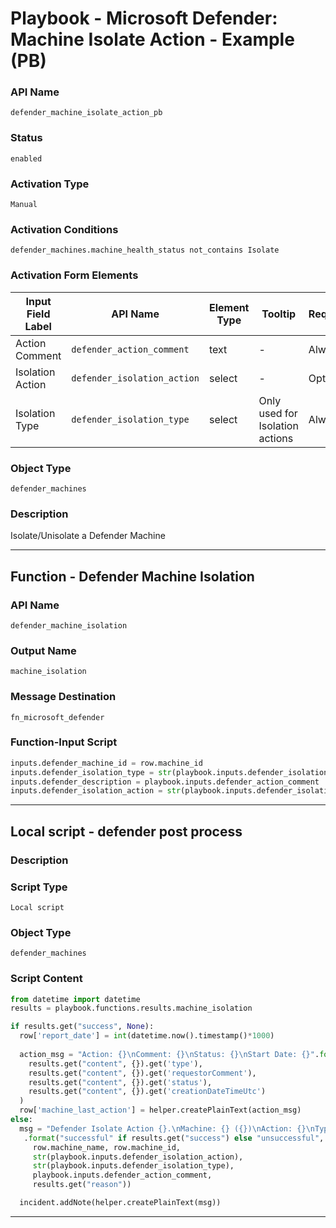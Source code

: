 <!--
    DO NOT MANUALLY EDIT THIS FILE
    THIS FILE IS AUTOMATICALLY GENERATED WITH resilient-sdk codegen
    Generated with resilient-sdk v51.0.6.0.1543
-->

# Playbook - Microsoft Defender: Machine Isolate Action - Example (PB)

### API Name
`defender_machine_isolate_action_pb`

### Status
`enabled`

### Activation Type
`Manual`

### Activation Conditions
`defender_machines.machine_health_status not_contains Isolate`

### Activation Form Elements
| Input Field Label | API Name | Element Type | Tooltip | Requirement |
| ----------------- | -------- | ------------ | ------- | ----------- |
| Action Comment | `defender_action_comment` | text | - | Always |
| Isolation Action | `defender_isolation_action` | select | - | Optional |
| Isolation Type | `defender_isolation_type` | select | Only used for Isolation actions | Always |

### Object Type
`defender_machines`

### Description
Isolate/Unisolate a Defender Machine


---
## Function - Defender Machine Isolation

### API Name
`defender_machine_isolation`

### Output Name
`machine_isolation`

### Message Destination
`fn_microsoft_defender`

### Function-Input Script
```python
inputs.defender_machine_id = row.machine_id
inputs.defender_isolation_type = str(playbook.inputs.defender_isolation_type)
inputs.defender_description = playbook.inputs.defender_action_comment
inputs.defender_isolation_action = str(playbook.inputs.defender_isolation_action)
```

---

## Local script - defender post process

### Description


### Script Type
`Local script`

### Object Type
`defender_machines`

### Script Content
```python
from datetime import datetime
results = playbook.functions.results.machine_isolation

if results.get("success", None):
  row['report_date'] = int(datetime.now().timestamp()*1000)
  
  action_msg = "Action: {}\nComment: {}\nStatus: {}\nStart Date: {}".format(
    results.get("content", {}).get('type'),
    results.get("content", {}).get('requestorComment'),
    results.get("content", {}).get('status'),
    results.get("content", {}).get('creationDateTimeUtc')
  )
  row['machine_last_action'] = helper.createPlainText(action_msg)
else:
  msg = "Defender Isolate Action {}.\nMachine: {} ({})\nAction: {}\nType: {}\nComment: {}\nReason: {}"\
   .format("successful" if results.get("success") else "unsuccessful",
     row.machine_name, row.machine_id,
     str(playbook.inputs.defender_isolation_action),
     str(playbook.inputs.defender_isolation_type),
     playbook.inputs.defender_action_comment,
     results.get("reason"))

  incident.addNote(helper.createPlainText(msg))
```

---

